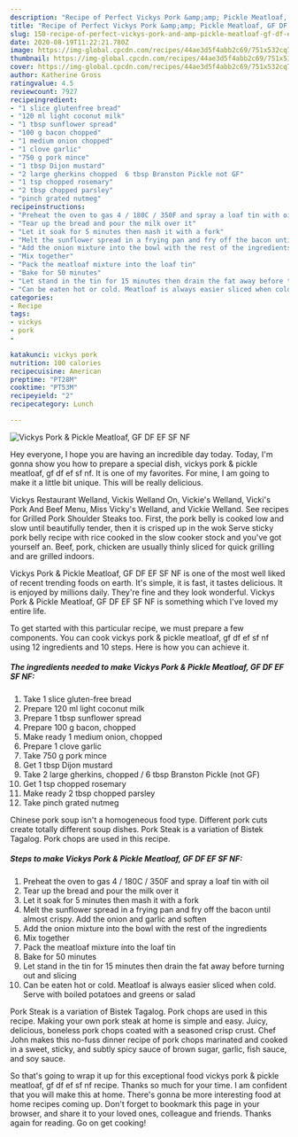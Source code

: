 ```yaml
---
description: "Recipe of Perfect Vickys Pork &amp;amp; Pickle Meatloaf, GF DF EF SF NF"
title: "Recipe of Perfect Vickys Pork &amp;amp; Pickle Meatloaf, GF DF EF SF NF"
slug: 150-recipe-of-perfect-vickys-pork-and-amp-pickle-meatloaf-gf-df-ef-sf-nf
date: 2020-08-19T11:22:21.780Z
image: https://img-global.cpcdn.com/recipes/44ae3d5f4abb2c69/751x532cq70/vickys-pork-pickle-meatloaf-gf-df-ef-sf-nf-recipe-main-photo.jpg
thumbnail: https://img-global.cpcdn.com/recipes/44ae3d5f4abb2c69/751x532cq70/vickys-pork-pickle-meatloaf-gf-df-ef-sf-nf-recipe-main-photo.jpg
cover: https://img-global.cpcdn.com/recipes/44ae3d5f4abb2c69/751x532cq70/vickys-pork-pickle-meatloaf-gf-df-ef-sf-nf-recipe-main-photo.jpg
author: Katherine Gross
ratingvalue: 4.5
reviewcount: 7927
recipeingredient:
- "1 slice glutenfree bread"
- "120 ml light coconut milk"
- "1 tbsp sunflower spread"
- "100 g bacon chopped"
- "1 medium onion chopped"
- "1 clove garlic"
- "750 g pork mince"
- "1 tbsp Dijon mustard"
- "2 large gherkins chopped  6 tbsp Branston Pickle not GF"
- "1 tsp chopped rosemary"
- "2 tbsp chopped parsley"
- "pinch grated nutmeg"
recipeinstructions:
- "Preheat the oven to gas 4 / 180C / 350F and spray a loaf tin with oil"
- "Tear up the bread and pour the milk over it"
- "Let it soak for 5 minutes then mash it with a fork"
- "Melt the sunflower spread in a frying pan and fry off the bacon until almost crispy. Add the onion and garlic and soften"
- "Add the onion mixture into the bowl with the rest of the ingredients"
- "Mix together"
- "Pack the meatloaf mixture into the loaf tin"
- "Bake for 50 minutes"
- "Let stand in the tin for 15 minutes then drain the fat away before turning out and slicing"
- "Can be eaten hot or cold. Meatloaf is always easier sliced when cold. Serve with boiled potatoes and greens or salad"
categories:
- Recipe
tags:
- vickys
- pork
- 

katakunci: vickys pork  
nutrition: 100 calories
recipecuisine: American
preptime: "PT28M"
cooktime: "PT53M"
recipeyield: "2"
recipecategory: Lunch

---
```



![Vickys Pork &amp; Pickle Meatloaf, GF DF EF SF NF](https://img-global.cpcdn.com/recipes/44ae3d5f4abb2c69/751x532cq70/vickys-pork-pickle-meatloaf-gf-df-ef-sf-nf-recipe-main-photo.jpg)

Hey everyone, I hope you are having an incredible day today. Today, I'm gonna show you how to prepare a special dish, vickys pork &amp; pickle meatloaf, gf df ef sf nf. It is one of my favorites. For mine, I am going to make it a little bit unique. This will be really delicious.

Vickys Restaurant Welland, Vickis Welland On, Vickie&#39;s Welland, Vicki&#39;s Pork And Beef Menu, Miss Vicky&#39;s Welland, and Vickie Welland. See recipes for Grilled Pork Shoulder Steaks too. First, the pork belly is cooked low and slow until beautifully tender, then it is crisped up in the wok Serve sticky pork belly recipe with rice cooked in the slow cooker stock and you&#39;ve got yourself an. Beef, pork, chicken are usually thinly sliced for quick grilling and are grilled indoors.

Vickys Pork &amp; Pickle Meatloaf, GF DF EF SF NF is one of the most well liked of recent trending foods on earth. It's simple, it is fast, it tastes delicious. It is enjoyed by millions daily. They're fine and they look wonderful. Vickys Pork &amp; Pickle Meatloaf, GF DF EF SF NF is something which I've loved my entire life.


To get started with this particular recipe, we must prepare a few components. You can cook vickys pork &amp; pickle meatloaf, gf df ef sf nf using 12 ingredients and 10 steps. Here is how you can achieve it.

<!--inarticleads1-->

##### The ingredients needed to make Vickys Pork &amp; Pickle Meatloaf, GF DF EF SF NF:

1. Take 1 slice gluten-free bread
1. Prepare 120 ml light coconut milk
1. Prepare 1 tbsp sunflower spread
1. Prepare 100 g bacon, chopped
1. Make ready 1 medium onion, chopped
1. Prepare 1 clove garlic
1. Take 750 g pork mince
1. Get 1 tbsp Dijon mustard
1. Take 2 large gherkins, chopped / 6 tbsp Branston Pickle (not GF)
1. Get 1 tsp chopped rosemary
1. Make ready 2 tbsp chopped parsley
1. Take pinch grated nutmeg


Chinese pork soup isn&#39;t a homogeneous food type. Different pork cuts create totally different soup dishes. Pork Steak is a variation of Bistek Tagalog. Pork chops are used in this recipe. 

<!--inarticleads2-->

##### Steps to make Vickys Pork &amp; Pickle Meatloaf, GF DF EF SF NF:

1. Preheat the oven to gas 4 / 180C / 350F and spray a loaf tin with oil
1. Tear up the bread and pour the milk over it
1. Let it soak for 5 minutes then mash it with a fork
1. Melt the sunflower spread in a frying pan and fry off the bacon until almost crispy. Add the onion and garlic and soften
1. Add the onion mixture into the bowl with the rest of the ingredients
1. Mix together
1. Pack the meatloaf mixture into the loaf tin
1. Bake for 50 minutes
1. Let stand in the tin for 15 minutes then drain the fat away before turning out and slicing
1. Can be eaten hot or cold. Meatloaf is always easier sliced when cold. Serve with boiled potatoes and greens or salad


Pork Steak is a variation of Bistek Tagalog. Pork chops are used in this recipe. Making your own pork steak at home is simple and easy. Juicy, delicious, boneless pork chops coated with a seasoned crisp crust. Chef John makes this no-fuss dinner recipe of pork chops marinated and cooked in a sweet, sticky, and subtly spicy sauce of brown sugar, garlic, fish sauce, and soy sauce. 

So that's going to wrap it up for this exceptional food vickys pork &amp; pickle meatloaf, gf df ef sf nf recipe. Thanks so much for your time. I am confident that you will make this at home. There's gonna be more interesting food at home recipes coming up. Don't forget to bookmark this page in your browser, and share it to your loved ones, colleague and friends. Thanks again for reading. Go on get cooking!
